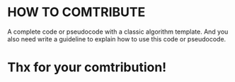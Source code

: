 # HOW TO COMTRIBUTE
A complete code or pseudocode with a classic algorithm template.
And you also need write a guideline to explain how to use this code or pseudocode.

# Thx for your comtribution!
